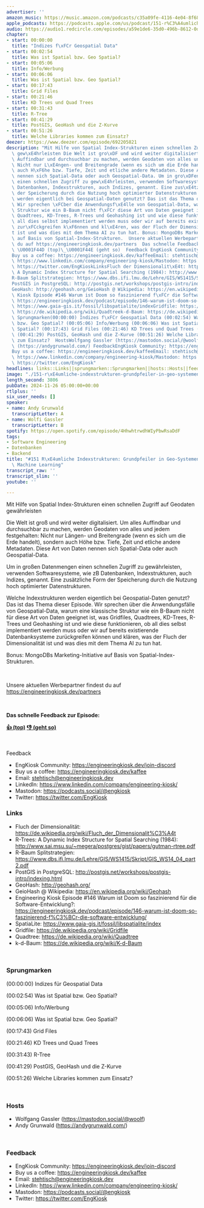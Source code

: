 ```yaml
---
advertiser: ''
amazon_music: https://music.amazon.com/podcasts/c35a09fe-4116-4e04-8f68-77d61b112e46/episodes/e8591296-a5ab-4db8-b0bc-f6dfe4e6e4d4/engineering-kiosk-151-r%C3%A4umliche-indexstrukturen-grundpfeiler-in-geo-systemen-games-und-machine-learning
apple_podcasts: https://podcasts.apple.com/us/podcast/151-r%C3%A4umliche-indexstrukturen-grundpfeiler-in-geo-systemen/id1603082924?i=1000678240985&uo=4
audio: https://audio1.redcircle.com/episodes/a59e1de6-35d0-496b-8612-0ddd4707105b/stream.mp3
chapter:
- start: 00:00:00
  title: "Indizes f\xFCr Geospatial Data"
- start: 00:02:54
  title: Was ist Spatial bzw. Geo Spatial?
- start: 00:05:06
  title: Info/Werbung
- start: 00:06:06
  title: Was ist Spatial bzw. Geo Spatial?
- start: 00:17:43
  title: Grid Files
- start: 00:21:46
  title: KD Trees und Quad Trees
- start: 00:31:43
  title: R-Tree
- start: 00:41:29
  title: PostGIS, GeoHash und die Z-Kurve
- start: 00:51:26
  title: Welche Libraries kommen zum Einsatz?
deezer: https://www.deezer.com/episode/692205821
description: "Mit Hilfe von Spatial Index-Strukturen einen schnellen Zugriff auf Geodaten\
  \ gew\xE4hrleisten Die Welt ist gro\xDF und wird weiter digitalisiert. Um alles\
  \ Auffindbar und durchsuchbar zu machen, werden Geodaten von alles und jedem festgehalten:\
  \ Nicht nur L\xE4ngen- und Breitengrade (wenn es sich um die Erde handelt), sondern\
  \ auch H\xF6he bzw. Tiefe, Zeit und etliche andere Metadaten. Diese Art von Daten\
  \ nennen sich Spatial-Data oder auch Geospatial-Data. Um in gro\xDFen Datenmengen\
  \ einen schnellen Zugriff zu gew\xE4hrleisten, verwenden Softwaresysteme, wie zB\
  \ Datenbanken, Indexstrukturen, auch Indizes, genannt. Eine zus\xE4tzliche Form\
  \ der Speicherung durch die Nutzung hoch optimierter Datenstrukturen.\_ Welche Indexstrukturen\
  \ werden eigentlich bei Geospatial-Daten genutzt? Das ist das Thema dieser Episode.\
  \ Wir sprechen \xFCber die Anwendungsf\xE4lle von Geospatial-Data, warum eine klassische\
  \ Struktur wie ein B-Baum nicht f\xFCr diese Art von Daten geeignet ist, was Gridfiles,\
  \ Quadtrees, KD-Trees, R-Trees und Geohashing ist und wie diese funktionieren, ob\
  \ all dies selbst implementiert werden muss oder wir auf bereits existierende Datenbanksysteme\
  \ zur\xFCckgreifen k\xF6nnen und kl\xE4ren, was der Fluch der Dimensionalit\xE4\
  t ist und was dies mit dem Thema AI zu tun hat. Bonus: MongoDBs Marketing-Initiative\
  \ auf Basis von Spatial-Index-Strukturen.  Unsere aktuellen Werbepartner findest\
  \ du auf https://engineeringkiosk.dev/partners  Das schnelle Feedback zur Episode:\
  \ \U0001F44D (top)\_\U0001F44E (geht so)  Feedback EngKiosk Community: https://engineeringkiosk.dev/join-discord\_\
  Buy us a coffee: https://engineeringkiosk.dev/kaffeeEmail: stehtisch@engineeringkiosk.devLinkedIn:\
  \ https://www.linkedin.com/company/engineering-kiosk/Mastodon: https://podcasts.social/@engkioskTwitter:\
  \ https://twitter.com/EngKioskLinksFluch der Dimensionalit\xE4t: https://de.wikipedia.org/wiki/Fluch_der_Dimensionalit%C3%A4tR-Trees:\
  \ A Dynamic Index Structure for Spatial Searching (1984): http://www.sai.msu.su/~megera/postgres/gist/papers/gutman-rtree.pdf\_\
  R-Baum Splitstrategien: https://www.dbs.ifi.lmu.de/Lehre/GIS/WS1415/Skript/GIS_WS14_04_part2.pdf\_\
  PostGIS in PostgreSQL: http://postgis.net/workshops/postgis-intro/indexing.html\_\
  GeoHash: http://geohash.org/GeioHash @ Wikipedia: https://en.wikipedia.org/wiki/GeohashEngineering\
  \ Kiosk Episode #146 Warum ist Doom so faszinierend f\xFCr die Software-Entwicklung?:\
  \ https://engineeringkiosk.dev/podcast/episode/146-warum-ist-doom-so-faszinierend-f%C3%BCr-die-software-entwicklung/SpatiaLite:\
  \ https://www.gaia-gis.it/fossil/libspatialite/indexGridfile: https://de.wikipedia.org/wiki/GridfileQuadtree:\
  \ https://de.wikipedia.org/wiki/Quadtreek-d-Baum: https://de.wikipedia.org/wiki/K-d-Baum\
  \ Sprungmarken(00:00:00) Indizes f\xFCr Geospatial Data (00:02:54) Was ist Spatial\
  \ bzw. Geo Spatial? (00:05:06) Info/Werbung (00:06:06) Was ist Spatial bzw. Geo\
  \ Spatial? (00:17:43) Grid Files (00:21:46) KD Trees und Quad Trees (00:31:43) R-Tree\
  \ (00:41:29) PostGIS, GeoHash und die Z-Kurve (00:51:26) Welche Libraries kommen\
  \ zum Einsatz?  HostsWolfgang Gassler (https://mastodon.social/@woolf)Andy Grunwald\
  \ (https://andygrunwald.com/) FeedbackEngKiosk Community: https://engineeringkiosk.dev/join-discord\_\
  Buy us a coffee: https://engineeringkiosk.dev/kaffeeEmail: stehtisch@engineeringkiosk.devLinkedIn:\
  \ https://www.linkedin.com/company/engineering-kiosk/Mastodon: https://podcasts.social/@engkioskTwitter:\
  \ https://twitter.com/EngKiosk"
headlines: links::Links||sprungmarken::Sprungmarken||hosts::Hosts||feedback::Feedback
image: "./151-r\xE4umliche-indexstrukturen-grundpfeiler-in-geo-systemen-games-und-machine-learning.jpg"
length_second: 3806
pubDate: 2024-11-26 05:00:00+00:00
rtlplus: ''
six_user_needs: []
speaker:
- name: Andy Grunwald
  transcriptLetter: A
- name: Wolfi Gassler
  transcriptLetter: B
spotify: https://open.spotify.com/episode/4HhwhtrwdhWIyPbwRsaDdF
tags:
- Software Engineering
- Datenbanken
- Backend
title: "#151 R\xE4umliche Indexstrukturen: Grundpfeiler in Geo-Systemen, Games und\
  \ Machine Learning"
transcript_raw: ''
transcript_slim: ''
youtube: ''

---
```

<p>Mit Hilfe von Spatial Index-Strukturen einen schnellen Zugriff auf Geodaten gewährleisten</p><p>Die Welt ist groß und wird weiter digitalisiert. Um alles Auffindbar und durchsuchbar zu machen, werden Geodaten von alles und jedem festgehalten: Nicht nur Längen- und Breitengrade (wenn es sich um die Erde handelt), sondern auch Höhe bzw. Tiefe, Zeit und etliche andere Metadaten. Diese Art von Daten nennen sich Spatial-Data oder auch Geospatial-Data.</p><p>Um in großen Datenmengen einen schnellen Zugriff zu gewährleisten, verwenden Softwaresysteme, wie zB Datenbanken, Indexstrukturen, auch Indizes, genannt. Eine zusätzliche Form der Speicherung durch die Nutzung hoch optimierter Datenstrukturen. </p><p>Welche Indexstrukturen werden eigentlich bei Geospatial-Daten genutzt? Das ist das Thema dieser Episode. Wir sprechen über die Anwendungsfälle von Geospatial-Data, warum eine klassische Struktur wie ein B-Baum nicht für diese Art von Daten geeignet ist, was Gridfiles, Quadtrees, KD-Trees, R-Trees und Geohashing ist und wie diese funktionieren, ob all dies selbst implementiert werden muss oder wir auf bereits existierende Datenbanksysteme zurückgreifen können und klären, was der Fluch der Dimensionalität ist und was dies mit dem Thema AI zu tun hat.</p><p>Bonus: MongoDBs Marketing-Initiative auf Basis von Spatial-Index-Strukturen.</p><p><br></p><p>Unsere aktuellen Werbepartner findest du auf <a href="https://engineeringkiosk.dev/partners">https://engineeringkiosk.dev/partners</a></p><p><br></p><p><strong>Das schnelle Feedback zur Episode:</strong></p><p><a href="https://api.openpodcast.dev/feedback/151/upvote" rel="nofollow"><strong>👍 (top)</strong></a><strong> </strong><a href="https://api.openpodcast.dev/feedback/151/downvote" rel="nofollow"><strong>👎 (geht so)</strong></a></p><p><br></p><p>Feedback</p><ul><li>EngKiosk Community: <a href="https://engineeringkiosk.dev/join-discord">https://engineeringkiosk.dev/join-discord</a> </li><li>Buy us a coffee: <a href="https://engineeringkiosk.dev/kaffee">https://engineeringkiosk.dev/kaffee</a></li><li>Email: <a href="mailto:stehtisch@engineeringkiosk.dev" rel="nofollow">stehtisch@engineeringkiosk.dev</a></li><li>LinkedIn: <a href="https://www.linkedin.com/company/engineering-kiosk/" rel="nofollow">https://www.linkedin.com/company/engineering-kiosk/</a></li><li>Mastodon: <a href="https://podcasts.social/@engkiosk" rel="nofollow">https://podcasts.social/@engkiosk</a></li><li>Twitter: <a href="https://twitter.com/EngKiosk" rel="nofollow">https://twitter.com/EngKiosk</a></li></ul><h3 id="links">Links</h3><ul><li>Fluch der Dimensionalität: <a href="https://de.wikipedia.org/wiki/Fluch_der_Dimensionalit%C3%A4t" rel="nofollow">https://de.wikipedia.org/wiki/Fluch_der_Dimensionalit%C3%A4t</a></li><li>R-Trees: A Dynamic Index Structure for Spatial Searching (1984): <a href="http://www.sai.msu.su/~megera/postgres/gist/papers/gutman-rtree.pdf" rel="nofollow">http://www.sai.msu.su/~megera/postgres/gist/papers/gutman-rtree.pdf</a> </li><li>R-Baum Splitstrategien: <a href="https://www.dbs.ifi.lmu.de/Lehre/GIS/WS1415/Skript/GIS_WS14_04_part2.pdf" rel="nofollow">https://www.dbs.ifi.lmu.de/Lehre/GIS/WS1415/Skript/GIS_WS14_04_part2.pdf</a> </li><li>PostGIS in PostgreSQL: <a href="http://postgis.net/workshops/postgis-intro/indexing.html" rel="nofollow">http://postgis.net/workshops/postgis-intro/indexing.html</a> </li><li>GeoHash: <a href="http://geohash.org/" rel="nofollow">http://geohash.org/</a></li><li>GeioHash @ Wikipedia: <a href="https://en.wikipedia.org/wiki/Geohash" rel="nofollow">https://en.wikipedia.org/wiki/Geohash</a></li><li>Engineering Kiosk Episode #146 Warum ist Doom so faszinierend für die Software-Entwicklung?: <a href="https://engineeringkiosk.dev/podcast/episode/146-warum-ist-doom-so-faszinierend-f%C3%BCr-die-software-entwicklung/">https://engineeringkiosk.dev/podcast/episode/146-warum-ist-doom-so-faszinierend-f%C3%BCr-die-software-entwicklung/</a></li><li>SpatiaLite: <a href="https://www.gaia-gis.it/fossil/libspatialite/index" rel="nofollow">https://www.gaia-gis.it/fossil/libspatialite/index</a></li><li>Gridfile: <a href="https://de.wikipedia.org/wiki/Gridfile" rel="nofollow">https://de.wikipedia.org/wiki/Gridfile</a></li><li>Quadtree: <a href="https://de.wikipedia.org/wiki/Quadtree" rel="nofollow">https://de.wikipedia.org/wiki/Quadtree</a></li><li>k-d-Baum: <a href="https://de.wikipedia.org/wiki/K-d-Baum" rel="nofollow">https://de.wikipedia.org/wiki/K-d-Baum</a></li></ul><p><br></p><h3 id="sprungmarken">Sprungmarken</h3><p>(00:00:00) Indizes für Geospatial Data</p><p>(00:02:54) Was ist Spatial bzw. Geo Spatial?</p><p>(00:05:06) Info/Werbung</p><p>(00:06:06) Was ist Spatial bzw. Geo Spatial?</p><p>(00:17:43) Grid Files</p><p>(00:21:46) KD Trees und Quad Trees</p><p>(00:31:43) R-Tree</p><p>(00:41:29) PostGIS, GeoHash und die Z-Kurve</p><p>(00:51:26) Welche Libraries kommen zum Einsatz?</p><p><br></p><h3 id="hosts">Hosts</h3><ul><li>Wolfgang Gassler (<a href="https://mastodon.social/@woolf" rel="nofollow">https://mastodon.social/@woolf</a>)</li><li>Andy Grunwald (<a href="https://andygrunwald.com/" rel="nofollow">https://andygrunwald.com/</a>)</li></ul><p><br></p><h3 id="feedback">Feedback</h3><ul><li>EngKiosk Community: <a href="https://engineeringkiosk.dev/join-discord">https://engineeringkiosk.dev/join-discord</a> </li><li>Buy us a coffee: <a href="https://engineeringkiosk.dev/kaffee">https://engineeringkiosk.dev/kaffee</a></li><li>Email: <a href="mailto:stehtisch@engineeringkiosk.dev" rel="nofollow">stehtisch@engineeringkiosk.dev</a></li><li>LinkedIn: <a href="https://www.linkedin.com/company/engineering-kiosk/" rel="nofollow">https://www.linkedin.com/company/engineering-kiosk/</a></li><li>Mastodon: <a href="https://podcasts.social/@engkiosk" rel="nofollow">https://podcasts.social/@engkiosk</a></li><li>Twitter: <a href="https://twitter.com/EngKiosk" rel="nofollow">https://twitter.com/EngKiosk</a></li></ul>